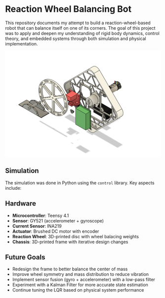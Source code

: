 # Reaction Wheel Balancing Bot

This repository documents my attempt to build a reaction-wheel-based robot that can balance itself on one of its corners. The goal of this project was to apply and deepen my understanding of rigid body dynamics, control theory, and embedded systems through both simulation and physical implementation.

![Balancing Bot GIF](Media/cad_screenshot.png)

## Simulation

The simulation was done in Python using the `control` library. Key aspects include:

## Hardware

- **Microcontroller**: Teensy 4.1
- **Sensor**: GY521 (accelerometer + gyroscope)
- **Current Sensor**: INA219
- **Actuator**: Brushed DC motor with encoder
- **Reaction Wheel**: 3D-printed disc with wheel balacing weights 
- **Chassis**: 3D-printed frame with iterative design changes

## Future Goals

- Redesign the frame to better balance the center of mass
- Improve wheel symmetry and mass distribution to reduce vibration
- Implement sensor fusion (gyro + accelerometer) with a low-pass filter
- Experiment with a Kalman Filter for more accurate state estimation
- Continue tuning the LQR based on physical system performance
